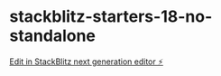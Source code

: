 # stackblitz-starters-18-no-standalone

[Edit in StackBlitz next generation editor ⚡️](https://stackblitz.com/~/github.com/karim-mmd12/stackblitz-starters-18-no-standalone)